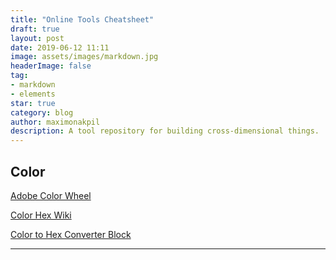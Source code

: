 ```yaml
---
title: "Online Tools Cheatsheet"
draft: true
layout: post
date: 2019-06-12 11:11
image: assets/images/markdown.jpg
headerImage: false
tag:
- markdown
- elements
star: true
category: blog
author: maximonakpil
description: A tool repository for building cross-dimensional things.
---
```


## Color

[Adobe Color Wheel](https://color.adobe.com/create)

[Color Hex Wiki](https://www.color-hex.com)

[Color to Hex Converter Block](https://bl.ocks.org/njvack/02ad8efcb0d552b0230d)




---
